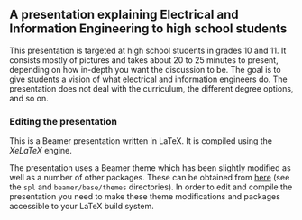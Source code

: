 ## A presentation explaining Electrical and Information Engineering to high school students

This presentation is targeted at high school students in grades 10 and 11. It consists mostly of pictures and takes about 20 to 25 minutes to present, depending on how in-depth you want the discussion to be. The goal is to give students a vision of what electrical and information engineers do. The presentation does not deal with the curriculum, the different degree options, and so on. 

### Editing the presentation

This is a Beamer presentation written in LaTeX. It is compiled using the *XeLaTeX* engine. 

The presentation uses a Beamer theme which has been slightly modified as well as a number of other packages. These can be obtained from [here](https://github.com/stephenlevitt/SPL-LaTeX) (see the `spl` and `beamer/base/themes` directories). In order to edit and compile the presentation you need to make these theme modifications and packages accessible to your LaTeX build system. 
